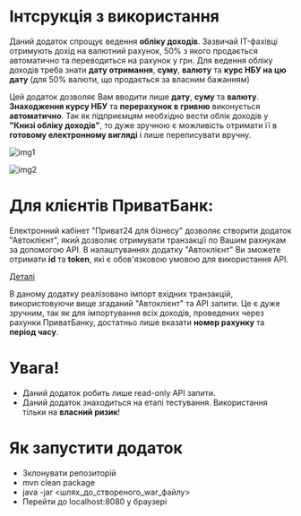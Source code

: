 # Інтсрукція з використання

Даний додаток спрощує ведення **обліку доходів**.
Зазвичай IT-фахівці отримують дохід на валютний рахунок, 50% з якого продається автоматично та переводиться на рахунок у грн.
Для ведення обліку доходів треба знати **дату отримання**, **суму**, **валюту** та **курс НБУ на цю дату** (для 50% валюти, що продається за власним бажанням)

Цей додаток дозволяє Вам вводити лише **дату**, **суму** та **валюту**.
**Знаходження курсу НБУ** та **перерахунок в гривню** виконується **автоматично**.
Так як підприємцям необхідно вести облік доходів у **"Книзі обліку доходів"**,
то дуже зручною є можливість отримати її в **готовому електронному вигляді** і лише переписувати вручну.

![img1](https://user-images.githubusercontent.com/6876210/47258813-8e7e3f00-d4a9-11e8-9780-4d3a8fac4bb2.png)

![img2](https://user-images.githubusercontent.com/6876210/47258816-96d67a00-d4a9-11e8-9e0f-49fbbf57a8c4.png)

# Для клієнтів ПриватБанк:
Електронний кабінет "Приват24 для бізнесу" дозволяє створити додаток "Автоклієнт",
який дозволяє отримувати транзакції по Вашим рахнукам за допомогою API.
В налаштуваннях додатку "Автоклієнт" Ви зможете отримати **id** та **token**, які є обов'язковою умовою для використання API.

[Деталі](https://docs.google.com/document/d/e/2PACX-1vS8rx2WKg69o6JvG5L4AhSXcU6vxXcJph6WK84qJcAYDBvsNYEob57jDMQhbosjc9gRS5bOTqTXf0vb/pub")

В даному додатку реалізовано імпорт вхідних транзакцій, використовуючи вище згаданий "Автоклієнт" та API запити.
Це є дуже зручним, так як для імпортування всіх доходів, проведених через рахунки ПриватБанку,
достатньо лише вказати **номер рахунку** та **період часу**.
            

# Увага!

* Даний додаток робить лише read-only API запити.
* Даний додаток знаходиться на етапі тестування. Використання тільки на **власний ризик**!


# Як запустити додаток

* Зклонувати репозиторій
* mvn clean package
* java -jar <шлях_до_створеного_war_файлу>
* Перейти до localhost:8080 у браузері
